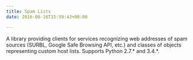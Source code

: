 ```yaml
---
title: Spam Lists
date: 2016-06-16T15:59:43+00:00

---
```


A library providing clients for services recognizing web addresses of spam sources (SURBL, Google Safe Browsing API, etc.) and classes of objects representing custom host lists. Supports Python 2.7.&#42; and 3.4.&#42;.
